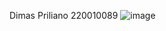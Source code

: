 Dimas Priliano
220010089
![image](https://github.com/user-attachments/assets/9dff8da1-06c7-4025-b4b9-475aaebcbeb8)
